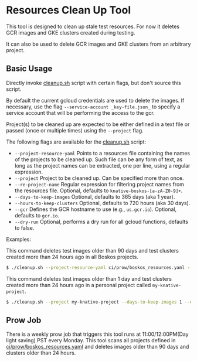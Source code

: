 # Resources Clean Up Tool

This tool is designed to clean up stale test resources. For now it deletes GCR
images and GKE clusters created during testing.

It can also be used to delete GCR images and GKE clusters from an arbitrary
project.

## Basic Usage

Directly invoke [cleanup.sh](cleanup.sh) script with certain flags, but don't
source this script.

By default the current gcloud credentials are used to delete the images. If
necessary, use the flag `--service-account _key-file.json_` to specify a service
account that will be performing the access to the gcr.

Project(s) to be cleaned up are expected to be either defined in a text
file or passed (once or multiple times) using the `--project` flag.

The following flags are available for the [cleanup.sh](cleanup.sh) script:

- `--project-resource-yaml` Points to a resources file containing the names
  of the projects to be cleaned up. Such file can be any form of text, as long
  as the project names can be extracted, one per line, using a regular
  expression.
- `--project` Project to be cleaned up. Can be specified more than once.
- `--re-project-name` Regular expression for filtering project names from the
  resources file. Optional, defaults to `knative-boskos-[a-zA-Z0-9]+`.
- `--days-to-keep-images` Optional, defaults to 365 days (aka 1 year).
- `--hours-to-keep-clusters` Optional, defaults to 720 hours (aka 30 days).
- `--gcr` Defines the GCR hostname to use (e.g., `us.gcr.io`). Optional, defaults
  to `gcr.io`.
- `--dry-run` Optional, performs a dry run for all gcloud functions, defaults to
  false.

Examples:

This command deletes test images older than 90 days and test clusters created
more than 24 hours ago in all Boskos projects.

```sh
$ ./cleanup.sh --project-resource-yaml ci/prow/boskos_resources.yaml --days-to-keep-images 90 --days-to-keep-clusters 24`
```

This command deletes test images older than 1 day and test clusters created
more than 24 hours ago in a personal project called `my-knative-project`.

```sh
$ ./cleanup.sh --project my-knative-project --days-to-keep-images 1 --days-to-keep-clusters 24`
```

## Prow Job

There is a weekly prow job that triggers this tool runs at 11:00/12:00PM(Day
light saving) PST every Monday. This tool scans all projects defined in
[ci/prow/boskos_resources.yaml](/ci/prow/boskos_resources.yaml) and deletes
images older than 90 days and clusters older than 24 hours.
